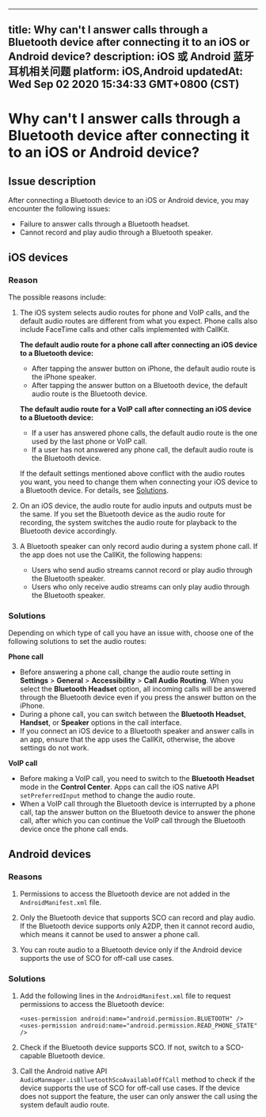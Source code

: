 
---
title: Why can't I answer calls through a Bluetooth device after connecting it to an iOS or Android device?
description: iOS 或 Android 蓝牙耳机相关问题
platform: iOS,Android
updatedAt: Wed Sep 02 2020 15:34:33 GMT+0800 (CST)
---
# Why can't I answer calls through a Bluetooth device after connecting it to an iOS or Android device?
## Issue description

After connecting a Bluetooth device to an iOS or Android device, you may encounter the following issues:

- Failure to answer calls through a Bluetooth headset.
- Cannot record and play audio through a Bluetooth speaker.

## iOS devices

### Reason

The possible reasons include:

1. The iOS system selects audio routes for phone and VoIP calls, and the default audio routes are different from what you expect. Phone calls also include FaceTime calls and other calls implemented with CallKit.

   **The default audio route for a phone call after connecting an iOS device to a Bluetooth device:**
   - After tapping the answer button on iPhone, the default audio route is the iPhone speaker.
   - After tapping the answer button on a Bluetooth device, the default audio route is the Bluetooth device.

   **The default audio route for a VoIP call after connecting an iOS device to a Bluetooth device:**

   - If a user has answered phone calls, the default audio route is the one used by the last phone or VoIP call.
   - If a user has not answered any phone call, the default audio route is the Bluetooth device.

   If the default settings mentioned above conflict with the audio routes you want, you need to change them when connecting your iOS device to a Bluetooth device. For details, see [Solutions](#solution).

2. On an iOS device, the audio route for audio inputs and outputs must be the same. If you set the Bluetooth device as the audio route for recording, the system switches the audio route for playback to the Bluetooth device accordingly.

3. A Bluetooth speaker can only record audio during a system phone call. If the app does not use the CallKit, the following happens:
     - Users who send audio streams cannot record or play audio through the Bluetooth speaker.
     - Users who only receive audio streams can only play audio through the Bluetooth speaker.

### <a name="solution"></a>Solutions

Depending on which type of call you have an issue with, choose one of the following solutions to set the audio routes:

**Phone call**

- Before answering a phone call, change the audio route setting in **Settings** > **General** > **Accessibility** > **Call Audio Routing**. When you select the **Bluetooth Headset** option, all incoming calls will be answered through the Bluetooth device even if you press the answer button on the iPhone.
- During a phone call, you can switch between the **Bluetooth Headset**, **Handset**, or **Speaker** options in the call interface.
- If you connect an iOS device to a Bluetooth speaker and answer calls in an app, ensure that the app uses the CallKit, otherwise, the above settings do not work.

**VoIP call**

- Before making a VoIP call, you need to switch to the **Bluetooth Headset** mode in the **Control Center**. Apps can call the iOS native API `setPreferredInput` method to change the audio route.
- When a VoIP call through the Bluetooth device is interrupted by a phone call, tap the answer button on the Bluetooth device to answer the phone call, after which you can continue the VoIP call through the Bluetooth device once the phone call ends.

## Android devices 

### Reasons

1. Permissions to access the Bluetooth device are not added in the `AndroidManifest.xml` file.

2. Only the Bluetooth device that supports SCO can record and play audio. If the Bluetooth device supports only A2DP, then it cannot record audio, which means it cannot be used to answer a phone call.

3. You can route audio to a Bluetooth device only if the Android device supports the use of SCO for off-call use cases.

### Solutions

1. Add the following lines in the `AndroidManifest.xml` file to request permissions to access the Bluetooth device:

    ```
    <uses-permission android:name="android.permission.BLUETOOTH" />
    <uses-permission android:name="android.permission.READ_PHONE_STATE" />
   ```

2. Check if the Bluetooth device supports SCO. If not, switch to a SCO-capable Bluetooth device.

3. Call the Android native API `AudioManmager.isBlluetoothScoAvailableOffCall` method to check if the device supports the use of SCO for off-call use cases. If the device does not support the feature, the user can only answer the call using the system default audio route.
